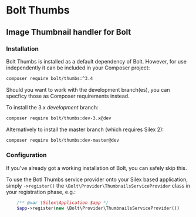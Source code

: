 Bolt Thumbs
===========

Image Thumbnail handler for Bolt
--------------------------------


### Installation

Bolt Thumbs is installed as a default dependency of Bolt. However, for use 
independently it can be included in your Composer project:

```bash
composer require bolt/thumbs:^3.4
```

Should you want to work with the development branch(es), you can specficy those
as Composer requirements instead.

To install the 3.x _development_ branch:

```bash
composer require bolt/thumbs:dev-3.x@dev
```

Alternatively to install the master branch (which requires Silex 2):

```bash
composer require bolt/thumbs:dev-master@dev
```

### Configuration

If you've already got a working installation of Bolt, you can safely skip this.

To use the Botl Thumbs service provider onto your Silex based application, 
simply `->register()` the `\Bolt\Provider\ThumbnailsServiceProvider` class in 
your registration phase, e.g.:


```php
    /** @var \Silex\Application $app */
    $app->register(new \Bolt\Provider\ThumbnailsServiceProvider())
```
